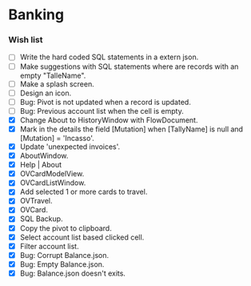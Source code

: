 ﻿# Banking

### Wish list

- [ ] Write the hard coded SQL statements in a extern json.
- [ ] Make suggestions with SQL statements where are records with an empty "TalleName".
- [ ] Make a splash screen.
- [ ] Design an icon.
- [ ] Bug: Pivot is not updated when a record is updated.
- [ ] Bug: Previous account list when the cell is empty. 
- [X] Change About to HistoryWindow with FlowDocument.
- [X] Mark in the details the field [Mutation] when [TallyName] is null and [Mutation] = 'Incasso'.
- [X] Update 'unexpected invoices'.
- [X] AboutWindow.
- [X] Help | About
- [X] OVCardModelView.
- [X] OVCardListWindow.
- [X] Add selected 1 or more cards to travel.
- [X] OVTravel.
- [X] OVCard.
- [X] SQL Backup.
- [X] Copy the pivot to clipboard.
- [X] Select account list based clicked cell.
- [X] Filter account list.
- [X] Bug: Corrupt Balance.json.
- [X] Bug: Empty Balance.json.
- [X] Bug: Balance.json doesn't exits.
